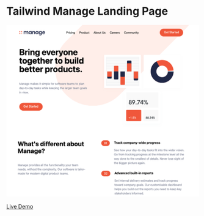# Tailwind Manage Landing Page

![Alt text](/img/screen.png?raw=true)

[Live Demo](https://mr-kasper.github.io/tailwind_manage_landing/)
